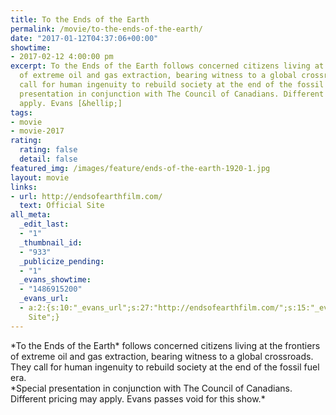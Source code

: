 ```yaml
---
title: To the Ends of the Earth
permalink: /movie/to-the-ends-of-the-earth/
date: "2017-01-12T04:37:06+00:00"
showtime:
- 2017-02-12 4:00:00 pm
excerpt: To the Ends of the Earth follows concerned citizens living at the frontiers
  of extreme oil and gas extraction, bearing witness to a global crossroads. They
  call for human ingenuity to rebuild society at the end of the fossil fuel era. Special
  presentation in conjunction with The Council of Canadians. Different pricing may
  apply. Evans [&hellip;]
tags:
- movie
- movie-2017
rating:
  rating: false
  detail: false
featured_img: /images/feature/ends-of-the-earth-1920-1.jpg
layout: movie
links:
- url: http://endsofearthfilm.com/
  text: Official Site
all_meta:
  _edit_last:
  - "1"
  _thumbnail_id:
  - "933"
  _publicize_pending:
  - "1"
  _evans_showtime:
  - "1486915200"
  _evans_url:
  - a:2:{s:10:"_evans_url";s:27:"http://endsofearthfilm.com/";s:15:"_evans_url_name";s:13:"Official
    Site";}
---
```


<div class="section group"><div class="col span_12"><div class="textModule">*To the Ends of the Earth* follows concerned citizens living at the frontiers of extreme oil and gas extraction, bearing witness to a global crossroads. They call for human ingenuity to rebuild society at the end of the fossil fuel era. </div></div></div>*Special presentation in conjunction with The Council of Canadians. Different pricing may apply. Evans passes void for this show.*